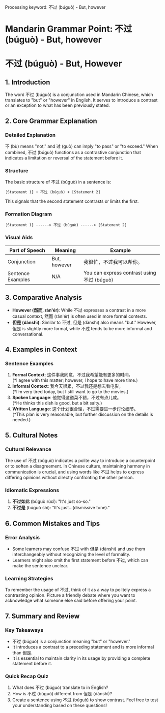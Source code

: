 Processing keyword: 不过 (búguò) - But, however
# Mandarin Grammar Point: 不过 (búguò) - But, however
# 不过 (búguò) - But, However
## 1. Introduction
The word 不过 (búguò) is a conjunction used in Mandarin Chinese, which translates to "but" or "however" in English. It serves to introduce a contrast or an exception to what has been previously stated.
## 2. Core Grammar Explanation
### Detailed Explanation
不 (bù) means "not," and 过 (guò) can imply "to pass" or "to exceed." When combined, 不过 (búguò) functions as a contrastive conjunction that indicates a limitation or reversal of the statement before it.
### Structure
The basic structure of 不过 (búguò) in a sentence is:
```
[Statement 1] + 不过 (búguò) + [Statement 2]
```
This signals that the second statement contrasts or limits the first.
### Formation Diagram
```plaintext
[Statement 1] ------> 不过 (búguò) ------> [Statement 2]
```
### Visual Aids
| Part of Speech | Meaning                  | Example                                      |
| --------------- | ------------------------ | -------------------------------------------- |
| Conjunction     | But, however             | 我很忙，不过我可以帮你。                          |
| Sentence Examples| N/A                      | You can express contrast using 不过 (búguò)   |
## 3. Comparative Analysis
- **However (然而, rán'ér)**: While 不过 expresses a contrast in a more casual context, 然而 (rán'ér) is often used in more formal contexts.
- **但是 (dànshì)**: Similar to 不过, 但是 (dànshì) also means "but." However, 但是 is slightly more formal, while 不过 tends to be more informal and conversational.
## 4. Examples in Context
### Sentence Examples
1. **Formal Context**: 这件事我同意，不过我希望能有更多的时间。  
   (*I agree with this matter; however, I hope to have more time.)
2. **Informal Context**: 我今天很累，不过我还是想去看电影。  
   (*I’m very tired today, but I still want to go to the movies.) 
3. **Spoken Language**: 他觉得这道菜不错，不过有点儿咸。  
   (*He thinks this dish is good, but a bit salty.)
4. **Written Language**: 这个计划很合理，不过需要进一步讨论细节。  
   (*This plan is very reasonable, but further discussion on the details is needed.)
## 5. Cultural Notes
### Cultural Relevance
The use of 不过 (búguò) indicates a polite way to introduce a counterpoint or to soften a disagreement. In Chinese culture, maintaining harmony in communication is crucial, and using words like 不过 helps to express differing opinions without directly confronting the other person.
### Idiomatic Expressions
1. **不过如此** (búguò rúcǐ): "It's just so-so."
2. **不过是** (búguò shì): "It's just...(dismissive tone)."
## 6. Common Mistakes and Tips
### Error Analysis
- Some learners may confuse 不过 with 但是 (dànshì) and use them interchangeably without recognizing the level of formality.
- Learners might also omit the first statement before 不过, which can make the sentence unclear.
### Learning Strategies
To remember the usage of 不过, think of it as a way to politely express a contrasting opinion. Picture a friendly debate where you want to acknowledge what someone else said before offering your point.
## 7. Summary and Review
### Key Takeaways
- 不过 (búguò) is a conjunction meaning "but" or "however."
- It introduces a contrast to a preceding statement and is more informal than 但是.
- It is essential to maintain clarity in its usage by providing a complete statement before it.
### Quick Recap Quiz
1. What does 不过 (búguò) translate to in English?
2. How is 不过 (búguò) different from 但是 (dànshì)?
3. Create a sentence using 不过 (búguò) to show contrast. 
Feel free to test your understanding based on these questions!
